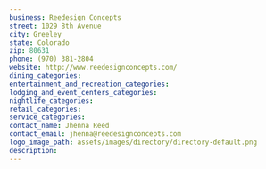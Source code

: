 ```yaml
---
business: Reedesign Concepts
street: 1029 8th Avenue
city: Greeley
state: Colorado
zip: 80631
phone: (970) 381-2804
website: http://www.reedesignconcepts.com/
dining_categories: 
entertainment_and_recreation_categories: 
lodging_and_event_centers_categories: 
nightlife_categories: 
retail_categories: 
service_categories: 
contact_name: Jhenna Reed
contact_email: jhenna@reedesignconcepts.com
logo_image_path: assets/images/directory/directory-default.png
description: 
---
```

